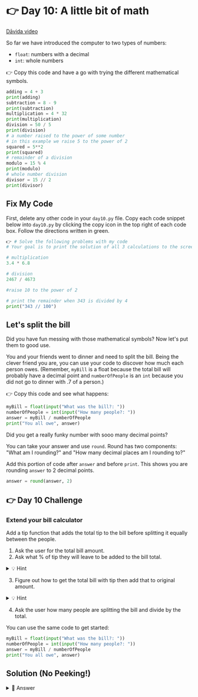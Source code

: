 # 👉 Day 10: A little bit of math

<a href="https://www.youtube.com/watch?v=8pzLxVej3_g" target="_blank">Dāvida video</a>

So far we have introduced the computer to two types of numbers:

- `float`: numbers with a decimal
- `int`: whole numbers

👉 Copy this code and have a go with trying the different mathematical symbols.

```python
adding = 4 + 3
print(adding)
subtraction = 8 - 9
print(subtraction)
multiplication = 4 * 32
print(multiplication)
division = 50 / 5
print(division)
# a number raised to the power of some number
# in this example we raise 5 to the power of 2
squared = 5**2
print(squared)
# remainder of a division
modulo = 15 % 4
print(modulo)
# whole number division
divisor = 15 // 2
print(divisor)
```

## Fix My Code

First, delete any other code in your `day10.py` file. Copy each code snippet below into `day10.py` by clicking the copy icon in the top right of each code box. Follow the directions written in green.

```python
👉 # Solve the following problems with my code
# Your goal is to print the solution of all 3 calculations to the screen.

# multiplication
3.4 * 6.8

# division
2467 / 4673

#raise 10 to the power of 2

# print the remainder when 343 is divided by 4
print("343 // 100")
```

## Let's split the bill

Did you have fun messing with those mathematical symbols? Now let's put them to good use.

You and your friends went to dinner and need to split the bill. Being the clever friend you are, you can use your code to discover how much each person owes. (Remember, `myBill` is a float because the total bill will probably have a decimal point and `numberOfPeople` is an `int` because you did not go to dinner with .7 of a person.)

👉 Copy this code and see what happens:

```python
myBill = float(input("What was the bill?: "))
numberOfPeople = int(input("How many people?: "))
answer = myBill / numberOfPeople
print("You all owe", answer)
```

Did you get a really funky number with sooo many decimal points?

 

You can take your answer and use `round`. Round has two components: "What am I rounding?" and "How many decimal places am I rounding to?"

Add this portion of code after `answer` and before `print`. This shows you are rounding `answer` to 2 decimal points.

```python
answer = round(answer, 2)
```

## 👉 Day 10 Challenge

### Extend your bill calculator

Add a tip function that adds the total tip to the bill before splitting it equally between the people.

1. Ask the user for the total bill amount.
2. Ask what % of tip they will leave to be added to the bill total.

<details>
<summary>💡 Hint</summary>
Typically, a tip is either 15%, 18% or 20% of the total bill.
</details>

3. Figure out how to get the total bill with tip then add that to original amount.

<details>
<summary>💡 Hint</summary>
Divide the tip percentage by 100, and multiply that to the total bill amount BEFORE adding that to the original amount.
</details>

4. Ask the user how many people are splitting the bill and divide by the total.

You can use the same code to get started:

```python
myBill = float(input("What was the bill?: "))
numberOfPeople = int(input("How many people?: "))
answer = myBill / numberOfPeople
print("You all owe", answer)
```

## Solution (No Peeking!)

<details>
<summary>👀 Answer</summary>

```python 
myBill = float(input("What was the bill?: "))
numberOfPeople = int(input("How many people?: "))
tip = int(input("What percent tip do you want to leave: 15, 18, or 20 percent? "))


bill_with_tip = tip / 100 * myBill + myBill
bill_per_person = bill_with_tip / numberOfPeople
final_amount = round(bill_per_person, 2)


print("You all owe", final_amount)
```

</details>

